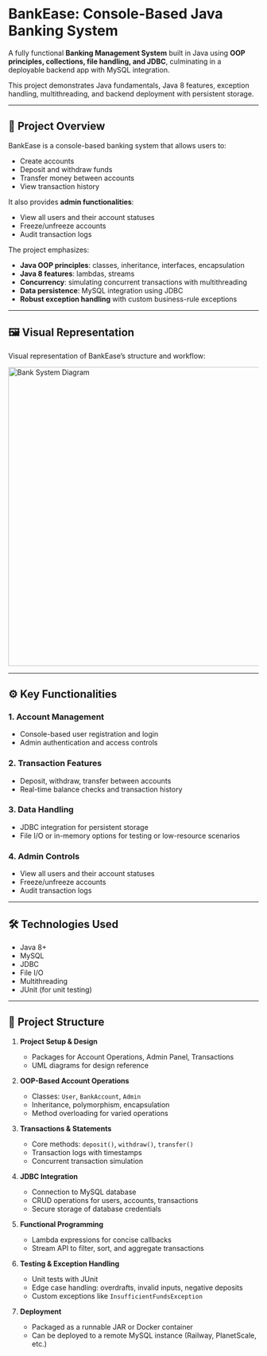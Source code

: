 # BankEase: Console-Based Java Banking System

A fully functional **Banking Management System** built in Java using **OOP principles, collections, file handling, and JDBC**, culminating in a deployable backend app with MySQL integration.  

This project demonstrates Java fundamentals, Java 8 features, exception handling, multithreading, and backend deployment with persistent storage.

---

## 📌 Project Overview

BankEase is a console-based banking system that allows users to:

- Create accounts  
- Deposit and withdraw funds  
- Transfer money between accounts  
- View transaction history  

It also provides **admin functionalities**:

- View all users and their account statuses  
- Freeze/unfreeze accounts  
- Audit transaction logs  

The project emphasizes:

- **Java OOP principles**: classes, inheritance, interfaces, encapsulation  
- **Java 8 features**: lambdas, streams  
- **Concurrency**: simulating concurrent transactions with multithreading  
- **Data persistence**: MySQL integration using JDBC  
- **Robust exception handling** with custom business-rule exceptions  

---
## 🖼️ Visual Representation

Visual representation of BankEase’s structure and workflow:

<img src="Database/bank-application-diagram.png" alt="Bank System Diagram" width="600">

---

## ⚙️ Key Functionalities

### 1. Account Management
- Console-based user registration and login  
- Admin authentication and access controls  

### 2. Transaction Features
- Deposit, withdraw, transfer between accounts  
- Real-time balance checks and transaction history  

### 3. Data Handling
- JDBC integration for persistent storage  
- File I/O or in-memory options for testing or low-resource scenarios  

### 4. Admin Controls
- View all users and their account statuses  
- Freeze/unfreeze accounts  
- Audit transaction logs  

---

## 🛠️ Technologies Used

- Java 8+  
- MySQL  
- JDBC  
- File I/O  
- Multithreading  
- JUnit (for unit testing)  

---

## 📝 Project Structure

1. **Project Setup & Design**
   - Packages for Account Operations, Admin Panel, Transactions  
   - UML diagrams for design reference  

2. **OOP-Based Account Operations**
   - Classes: `User`, `BankAccount`, `Admin`  
   - Inheritance, polymorphism, encapsulation  
   - Method overloading for varied operations  

3. **Transactions & Statements**
   - Core methods: `deposit()`, `withdraw()`, `transfer()`  
   - Transaction logs with timestamps  
   - Concurrent transaction simulation  

4. **JDBC Integration**
   - Connection to MySQL database  
   - CRUD operations for users, accounts, transactions  
   - Secure storage of database credentials  

5. **Functional Programming**
   - Lambda expressions for concise callbacks  
   - Stream API to filter, sort, and aggregate transactions  

6. **Testing & Exception Handling**
   - Unit tests with JUnit  
   - Edge case handling: overdrafts, invalid inputs, negative deposits  
   - Custom exceptions like `InsufficientFundsException`  

7. **Deployment**
   - Packaged as a runnable JAR or Docker container  
   - Can be deployed to a remote MySQL instance (Railway, PlanetScale, etc.)  


